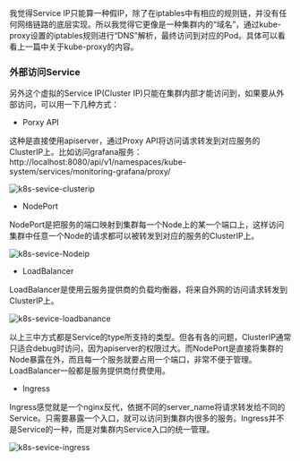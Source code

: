 

我觉得Service IP只能算一种假IP，除了在iptables中有相应的规则链，并没有任何网络链路的底层实现。所以我觉得它更像是一种集群内的“域名”，通过kube-proxy设置的iptables规则进行“DNS”解析，最终访问到对应的Pod。具体可以看看上一篇中关于kube-proxy的内容。

###  外部访问Service

另外这个虚拟的Service IP(Cluster IP)只能在集群内部才能访问到，如果要从外部访问，可以用一下几种方式：

- Porxy API

这种是直接使用apiserver，通过Proxy API将访问请求转发到对应服务的ClusterIP上。比如访问grafana服务：http://localhost:8080/api/v1/namespaces/kube-system/services/monitoring-grafana/proxy/

![k8s-sevice-clusterip](https://gitee.com/ClayAndMore/image/raw/master/k8s-sevice-clusterip.png)

- NodePort

NodePort是把服务的端口映射到集群每一个Node上的某一个端口上，这样访问集群中任意一个Node的请求都可以被转发到对应的服务的ClusterIP上。

![k8s-sevice-Nodeip](https://gitee.com/ClayAndMore/image/raw/master/k8s-sevice-Nodeip.png)

- LoadBalancer

LoadBalancer是使用云服务提供商的负载均衡器，将来自外网的访问请求转发到ClusterIP上。



![k8s-sevice-loadbanance](https://gitee.com/ClayAndMore/image/raw/master/k8s-sevice-loadbanance.png)

以上三中方式都是Service的type所支持的类型。但各有各的问题，ClusterIP通常只适合debug时访问，因为apiserver的权限过大。而NodePort是直接将集群的Node暴露在外，而且每一个服务就要占用一个端口，非常不便于管理。LoadBalancer一般都是服务提供商付费使用。

- Ingress

Ingress感觉就是一个nginx反代，依据不同的server_name将请求转发给不同的Service。只需要暴露一个入口，就可以访问到集群内很多的服务。Ingress并不是Service的一种，而是对集群内Service入口的统一管理。

![k8s-sevice-ingress](https://gitee.com/ClayAndMore/image/raw/master/k8s-sevice-ingress.png)